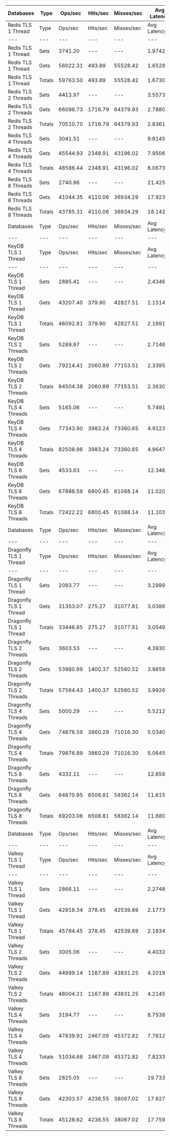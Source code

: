 | Databases | Type | Ops/sec | Hits/sec | Misses/sec | Avg Latency | p50 Latency | p99 Latency | p99.9 Latency | KB/sec |
| --- | --- | --- | --- | --- | --- | --- | --- | --- | --- |
| Redis TLS 1 Thread | Type | Ops/sec | Hits/sec | Misses/sec | Avg Latency | p50 Latency | p99 Latency | p99.9 Latency | KB/sec |
| --- | --- | --- | --- | --- | --- | --- | --- | --- | --- |
Redis TLS 1 Thread | Sets | 3741.20 | --- | --- | 1.97424 | 1.55900 | 3.37500 | 119.80700 | 2045.38 |
Redis TLS 1 Thread | Gets | 56022.31 | 493.89 | 55528.42 | 1.65288 | 1.55100 | 3.31100 | 3.82300 | 2428.07 |
Redis TLS 1 Thread | Totals | 59763.50 | 493.89 | 55528.42 | 1.67300 | 1.55100 | 3.31100 | 3.87100 | 4473.45 |
Redis TLS 2 Threads | Sets | 4413.97 | --- | --- | 3.55735 | 2.79900 | 3.91900 | 286.71900 | 2413.21 |
Redis TLS 2 Threads | Gets | 66096.73 | 1716.79 | 64379.93 | 2.78803 | 2.78300 | 3.77500 | 4.95900 | 3435.09 |
Redis TLS 2 Threads | Totals | 70510.70 | 1716.79 | 64379.93 | 2.83619 | 2.78300 | 3.77500 | 5.02300 | 5848.30 |
Redis TLS 4 Threads | Sets | 3041.51 | --- | --- | 9.81452 | 7.99900 | 12.99100 | 667.64700 | 1662.86 |
Redis TLS 4 Threads | Gets | 45544.93 | 2348.91 | 43196.02 | 7.95068 | 7.96700 | 12.73500 | 13.88700 | 2953.39 |
Redis TLS 4 Threads | Totals | 48586.44 | 2348.91 | 43196.02 | 8.06735 | 7.96700 | 12.73500 | 13.95100 | 4616.24 |
Redis TLS 8 Threads | Sets | 2740.96 | --- | --- | 21.42577 | 17.91900 | 27.51900 | 1425.40700 | 1498.54 |
Redis TLS 8 Threads | Gets | 41044.35 | 4110.06 | 36934.29 | 17.92351 | 17.91900 | 27.13500 | 28.92700 | 3664.02 |
Redis TLS 8 Threads | Totals | 43785.31 | 4110.06 | 36934.29 | 18.14275 | 17.91900 | 27.13500 | 29.05500 | 5162.55 |
| Databases | Type | Ops/sec | Hits/sec | Misses/sec | Avg Latency | p50 Latency | p99 Latency | p99.9 Latency | KB/sec |
| --- | --- | --- | --- | --- | --- | --- | --- | --- | --- |
| KeyDB TLS 1 Thread | Type | Ops/sec | Hits/sec | Misses/sec | Avg Latency | p50 Latency | p99 Latency | p99.9 Latency | KB/sec |
| --- | --- | --- | --- | --- | --- | --- | --- | --- | --- |
KeyDB TLS 1 Thread | Sets | 2885.41 | --- | --- | 2.43460 | 2.22300 | 3.40700 | 103.93500 | 1577.51 |
KeyDB TLS 1 Thread | Gets | 43207.40 | 379.90 | 42827.51 | 2.15142 | 2.17500 | 3.27900 | 3.63100 | 1872.15 |
KeyDB TLS 1 Thread | Totals | 46092.81 | 379.90 | 42827.51 | 2.16914 | 2.17500 | 3.27900 | 3.66300 | 3449.65 |
KeyDB TLS 2 Threads | Sets | 5289.97 | --- | --- | 2.71462 | 2.17500 | 5.08700 | 155.64700 | 2892.13 |
KeyDB TLS 2 Threads | Gets | 79214.41 | 2060.89 | 77153.51 | 2.33959 | 2.17500 | 4.83100 | 6.62300 | 4118.53 |
KeyDB TLS 2 Threads | Totals | 84504.38 | 2060.89 | 77153.51 | 2.36307 | 2.17500 | 4.83100 | 6.78300 | 7010.66 |
KeyDB TLS 4 Threads | Sets | 5165.06 | --- | --- | 5.74916 | 4.79900 | 10.87900 | 344.06300 | 2823.85 |
KeyDB TLS 4 Threads | Gets | 77343.90 | 3983.24 | 73360.65 | 4.91231 | 4.79900 | 10.43100 | 13.11900 | 5012.57 |
KeyDB TLS 4 Threads | Totals | 82508.96 | 3983.24 | 73360.65 | 4.96470 | 4.79900 | 10.49500 | 13.37500 | 7836.41 |
KeyDB TLS 8 Threads | Sets | 4533.63 | --- | --- | 12.34627 | 10.68700 | 23.80700 | 552.95900 | 2478.63 |
KeyDB TLS 8 Threads | Gets | 67888.59 | 6800.45 | 61088.14 | 11.02085 | 10.68700 | 22.91100 | 29.18300 | 6061.54 |
KeyDB TLS 8 Threads | Totals | 72422.22 | 6800.45 | 61088.14 | 11.10382 | 10.68700 | 22.91100 | 29.69500 | 8540.17 |
| Databases | Type | Ops/sec | Hits/sec | Misses/sec | Avg Latency | p50 Latency | p99 Latency | p99.9 Latency | KB/sec |
| --- | --- | --- | --- | --- | --- | --- | --- | --- | --- |
| Dragonfly TLS 1 Thread | Type | Ops/sec | Hits/sec | Misses/sec | Avg Latency | p50 Latency | p99 Latency | p99.9 Latency | KB/sec |
| --- | --- | --- | --- | --- | --- | --- | --- | --- | --- |
Dragonfly TLS 1 Thread | Sets | 2093.77 | --- | --- | 3.29997 | 2.99100 | 6.75100 | 111.10300 | 1144.70 |
Dragonfly TLS 1 Thread | Gets | 31353.07 | 275.27 | 31077.81 | 3.03862 | 2.99100 | 6.65500 | 7.19900 | 1358.30 |
Dragonfly TLS 1 Thread | Totals | 33446.85 | 275.27 | 31077.81 | 3.05498 | 2.99100 | 6.65500 | 7.23100 | 2503.01 |
Dragonfly TLS 2 Threads | Sets | 3603.53 | --- | --- | 4.39301 | 3.93500 | 9.21500 | 159.74300 | 1970.12 |
Dragonfly TLS 2 Threads | Gets | 53960.89 | 1400.37 | 52560.52 | 3.96589 | 3.90300 | 8.89500 | 10.68700 | 2803.78 |
Dragonfly TLS 2 Threads | Totals | 57564.43 | 1400.37 | 52560.52 | 3.99263 | 3.90300 | 8.95900 | 10.81500 | 4773.90 |
Dragonfly TLS 4 Threads | Sets | 5000.29 | --- | --- | 5.52124 | 5.15100 | 11.51900 | 200.70300 | 2733.76 |
Dragonfly TLS 4 Threads | Gets | 74876.59 | 3860.29 | 71016.30 | 5.03406 | 5.15100 | 11.13500 | 13.56700 | 4854.73 |
Dragonfly TLS 4 Threads | Totals | 79876.89 | 3860.29 | 71016.30 | 5.06456 | 5.15100 | 11.13500 | 13.75900 | 7588.50 |
Dragonfly TLS 8 Threads | Sets | 4332.11 | --- | --- | 12.65878 | 11.58300 | 29.56700 | 423.93500 | 2368.45 |
Dragonfly TLS 8 Threads | Gets | 64870.95 | 6508.81 | 58362.14 | 11.61534 | 11.58300 | 27.90300 | 41.72700 | 5797.45 |
Dragonfly TLS 8 Threads | Totals | 69203.06 | 6508.81 | 58362.14 | 11.68066 | 11.58300 | 27.90300 | 43.51900 | 8165.91 |
| Databases | Type | Ops/sec | Hits/sec | Misses/sec | Avg Latency | p50 Latency | p99 Latency | p99.9 Latency | KB/sec |
| --- | --- | --- | --- | --- | --- | --- | --- | --- | --- |
| Valkey TLS 1 Thread | Type | Ops/sec | Hits/sec | Misses/sec | Avg Latency | p50 Latency | p99 Latency | p99.9 Latency | KB/sec |
| --- | --- | --- | --- | --- | --- | --- | --- | --- | --- |
Valkey TLS 1 Thread | Sets | 2866.11 | --- | --- | 2.27488 | 2.14300 | 3.45500 | 48.12700 | 1566.95 |
Valkey TLS 1 Thread | Gets | 42918.34 | 378.45 | 42539.89 | 2.17739 | 2.12700 | 3.42300 | 4.95900 | 1860.17 |
Valkey TLS 1 Thread | Totals | 45784.45 | 378.45 | 42539.89 | 2.18349 | 2.12700 | 3.42300 | 5.02300 | 3427.13 |
Valkey TLS 2 Threads | Sets | 3005.06 | --- | --- | 4.40321 | 3.79100 | 8.70300 | 101.88700 | 1642.93 |
Valkey TLS 2 Threads | Gets | 44999.14 | 1167.89 | 43831.25 | 4.20196 | 3.79100 | 8.51100 | 10.23900 | 2338.18 |
Valkey TLS 2 Threads | Totals | 48004.21 | 1167.89 | 43831.25 | 4.21456 | 3.79100 | 8.51100 | 10.30300 | 3981.11 |
Valkey TLS 4 Threads | Sets | 3194.77 | --- | --- | 8.75388 | 7.90300 | 9.72700 | 344.06300 | 1746.65 |
Valkey TLS 4 Threads | Gets | 47839.91 | 2467.09 | 45372.82 | 7.76122 | 7.74300 | 9.40700 | 12.09500 | 3102.12 |
Valkey TLS 4 Threads | Totals | 51034.68 | 2467.09 | 45372.82 | 7.82336 | 7.74300 | 9.40700 | 12.35100 | 4848.77 |
Valkey TLS 8 Threads | Sets | 2825.05 | --- | --- | 19.73390 | 17.79100 | 22.52700 | 712.70300 | 1544.51 |
Valkey TLS 8 Threads | Gets | 42303.57 | 4236.55 | 38067.02 | 17.62771 | 17.40700 | 21.24700 | 25.47100 | 3776.62 |
Valkey TLS 8 Threads | Totals | 45128.62 | 4236.55 | 38067.02 | 17.75956 | 17.53500 | 21.37500 | 25.98300 | 5321.14 |

